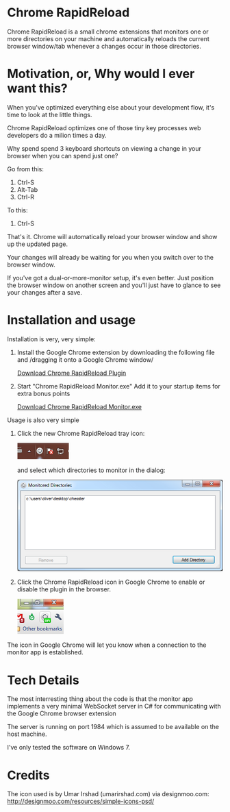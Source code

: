 ﻿Chrome RapidReload
==================
Chrome RapidReload is a small chrome extensions that 
monitors one or more directories on your machine and
automatically reloads the current browser window/tab
whenever a changes occur in those directories.

Motivation, or, Why would I ever want this?
===========================================
When you've optimized everything else about your
development flow, it's time to look at the little things.

Chrome RapidReload optimizes one of those tiny key 
processes web developers do a milion times a day. 

Why spend spend 3 keyboard shortcuts on viewing a
change in your browser when you can spend just one? 

Go from this:
1.	Ctrl-S
2.	Alt-Tab
3.	Ctrl-R
	
To this:
1.	Ctrl-S
	
That's it. Chrome will automatically reload your
browser window and show up the updated page.

Your changes will already be waiting for you when
you switch over to the browser window. 

If you've got a dual-or-more-monitor setup, it's even 
better. Just position the browser window on another
screen and you'll just have to glance to see your
changes after a save. 


Installation and usage
======================
Installation is very, very simple:

1.	Install the Google Chrome extension by downloading the following file
	and /dragging it onto a Google Chrome window/

	[Download Chrome RapidReload Plugin](https://github.com/oliverkofoed/Chrome-RapidReload/raw/master/Download/Plugin.crx)
	
2.	Start "Chrome RapidReload Monitor.exe"
	Add it to your startup items for extra bonus points
	
	[Download Chrome RapidReload Monitor.exe](https://github.com/oliverkofoed/Chrome-RapidReload/raw/master/Download/Chrome%20RapidReload.exe)
	
Usage is also very simple

1.	Click the new Chrome RapidReload tray icon:

	![](https://github.com/oliverkofoed/Chrome-RapidReload/raw/master/screenshot-trayicon.png)

	and select which directories to monitor in the dialog: 
	
	![](https://github.com/oliverkofoed/Chrome-RapidReload/raw/master/screenshot-directoryselector.png)
   
2.	Click the Chrome RapidReload icon in Google Chrome
	to enable or disable the plugin in the browser.
	
	![](https://github.com/oliverkofoed/Chrome-RapidReload/raw/master/screenshot-browsericon.png)

The icon in Google Chrome will let you know when a
connection to the monitor app is established.

Tech Details
======================
The most interresting thing about the code is that
the monitor app implements a very minimal WebSocket
server in C# for communicating with the Google Chrome
browser extension

The server is running on port 1984 which is assumed
to be available on the host machine.

I've only tested the software on Windows 7.


Credits
=======
The icon used is by Umar Irshad (umarirshad.com) via designmoo.com:
http://designmoo.com/resources/simple-icons-psd/